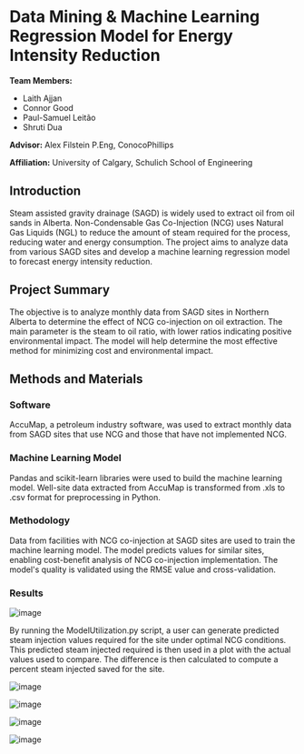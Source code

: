 # Data Mining & Machine Learning Regression Model for Energy Intensity Reduction

**Team Members:**
- Laith Ajjan
- Connor Good
- Paul-Samuel Leitão
- Shruti Dua

**Advisor:** Alex Filstein P.Eng, ConocoPhillips

**Affiliation:** University of Calgary, Schulich School of Engineering

## Introduction

Steam assisted gravity drainage (SAGD) is widely used to extract oil from oil sands in Alberta. Non-Condensable Gas Co-Injection (NCG) uses Natural Gas Liquids (NGL) to reduce the amount of steam required for the process, reducing water and energy consumption. The project aims to analyze data from various SAGD sites and develop a machine learning regression model to forecast energy intensity reduction.

## Project Summary

The objective is to analyze monthly data from SAGD sites in Northern Alberta to determine the effect of NCG co-injection on oil extraction. The main parameter is the steam to oil ratio, with lower ratios indicating positive environmental impact. The model will help determine the most effective method for minimizing cost and environmental impact.

## Methods and Materials

### Software

AccuMap, a petroleum industry software, was used to extract monthly data from SAGD sites that use NCG and those that have not implemented NCG. 

### Machine Learning Model

Pandas and scikit-learn libraries were used to build the machine learning model. Well-site data extracted from AccuMap is transformed from .xls to .csv format for preprocessing in Python.

### Methodology

Data from facilities with NCG co-injection at SAGD sites are used to train the machine learning model. The model predicts values for similar sites, enabling cost-benefit analysis of NCG co-injection implementation. The model's quality is validated using the RMSE value and cross-validation.


### Results

![image](https://user-images.githubusercontent.com/77460425/229862607-28a1c42f-a3a5-4c98-b0d8-90349a862334.png)

By running the ModelUtilization.py script, a user can generate predicted steam injection values required for the site under optimal NCG conditions. This predicted steam injected required is then used in a plot with the actual values used to compare. The difference is then calculated to compute a percent steam injected saved for the site.

![image](https://user-images.githubusercontent.com/77460425/229849377-1482256d-6dc5-41df-b830-a3d232d5313c.png)

![image](https://user-images.githubusercontent.com/77460425/229849436-27b9aba2-3363-4a2e-9169-bd42ab664527.png)



![image](https://user-images.githubusercontent.com/77460425/229879960-7d646005-2ac5-4ae1-bf6c-8f86a44fdc3d.png)

![image](https://user-images.githubusercontent.com/77460425/229879634-1035fc31-7cac-4ad7-9194-ae68aa13aeeb.png)


